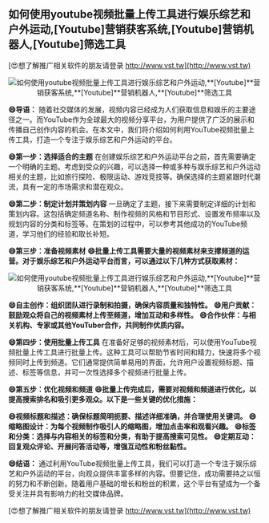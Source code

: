 ## **如何使用youtube视频批量上传工具进行娱乐综艺和户外运动,**[Youtube]**营销获客系统,**[Youtube]**营销机器人,**[Youtube]**筛选工具**

[😍想了解推广相关软件的朋友请登录 http://www.vst.tw](http://www.vst.tw)

 <center><img src="https://vst.tw/MP4/tuiguang/png/8.png" alt="如何使用youtube视频批量上传工具进行娱乐综艺和户外运动,**[Youtube]**营销获客系统,**[Youtube]**营销机器人,**[Youtube]**筛选工具"></center>

**😄导语：**
随着社交媒体的发展，视频内容已经成为人们获取信息和娱乐的主要途径之一。而YouTube作为全球最大的视频分享平台，为用户提供了广泛的展示和传播自己创作内容的机会。在本文中，我们将介绍如何利用YouTube视频批量上传工具，打造一个专注于娱乐综艺和户外运动的平台。

**😄第一步：选择适合的主题**
在创建娱乐综艺和户外运动平台之前，首先需要确定一个明确的主题。考虑到受众的兴趣，可以选择一种或多种与娱乐综艺和户外运动相关的主题，比如旅行探险、极限运动、游戏竞技等。确保选择的主题紧跟时代潮流，具有一定的市场需求和潜在观众。

**😄第二步：制定计划并策划内容**
一旦确定了主题，接下来需要制定详细的计划和策划内容。这包括确定频道名称、制作视频的风格和节目形式、设置发布频率以及规划内容的分类和标签等。在策划的过程中，可以参考其他成功的YouTube频道，学习他们的经验和取长补短。

**😄第三步：准备视频素材**
**😄批量上传工具需要大量的视频素材来支撑频道的运营。对于娱乐综艺和户外运动平台而言，可以通过以下几种方式获取素材：**

 <center><img src="https://vst.tw/MP4/tuiguang/png/1.png" alt="如何使用youtube视频批量上传工具进行娱乐综艺和户外运动,**[Youtube]**营销获客系统,**[Youtube]**营销机器人,**[Youtube]**筛选工具"></center>

**😄自主创作：组织团队进行录制和拍摄，确保内容质量和独特性。**
**😄用户贡献：鼓励观众将自己的视频素材上传至频道，增加互动和多样性。**
**😄合作伙伴：与相关机构、专家或其他YouTuber合作，共同制作优质内容。**

**😄第四步：使用批量上传工具**
在准备好足够的视频素材后，可以使用YouTube视频批量上传工具进行批量上传。这种工具可以帮助节省时间和精力，快速将多个视频同时上传到频道。它们通常提供简单易用的界面，允许用户设置视频标题、描述、标签等信息，并可一次性选择多个视频进行批量上传。

**😄第五步：优化视频和频道**
**😄批量上传完成后，需要对视频和频道进行优化，以提高搜索排名和吸引更多观众。以下是一些关键的优化措施：**

**😄视频标题和描述：确保标题简明扼要、描述详细准确，并合理使用关键词。**
**😄缩略图设计：为每个视频制作吸引人的缩略图，增加点击率和观看兴趣。**
**😄标签和分类：选择与内容相关的标签和分类，有助于提高搜索可见性。**
**😄定期互动：回复观众评论、开展问答活动等，增强互动性和粉丝黏性。**

**😄结语：**
通过利用YouTube视频批量上传工具，我们可以打造一个专注于娱乐综艺和户外运动的平台，向观众提供丰富多样的内容。但要记住，成功需要持之以恒的努力和不断创新。随着用户基础的增长和粉丝的积累，这个平台有望成为一个备受关注并具有影响力的社交媒体品牌。

[😍想了解推广相关软件的朋友请登录 http://www.vst.tw](http://www.vst.tw)



